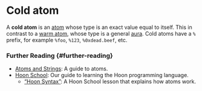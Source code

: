 # Cold atom

A **cold atom** is an [atom](atom.md) whose type is an exact value equal to itself. This in contrast to a [warm atom](warm-atom.md), whose type is a general [aura](aura.md). Cold atoms have a `%` prefix, for example `%foo`, `%123`, `%0xdead.beef`, etc.

### Further Reading {#further-reading}

- [Atoms and Strings](../language/hoon/reference/rune/constants.md): A guide to atoms.
- [Hoon School](../courses/hoon-school): Our guide to learning the Hoon programming language.
  - [“Hoon Syntax”](../courses/hoon-school/B-syntax.md#nouns): A Hoon School lesson that explains how atoms work.
